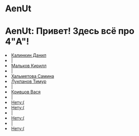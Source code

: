 # AenUt
<h1>AenUt: Привет! Здесь всё про 4"A"!</h1>
<li><a href = "KalinkinDan01.html">Калинкин Данил</a></li>
<li><a>|</a></li>
<li><a href = "MalkovKirill02.html">Мальков Кирилл</a></Li>
<li><a>|</a></li>
<li><a href = "HalmetovaSamina03.html">Хальметова Самина</a></li>
<li><a href = "LukpanovTimur04.html">Лукпанов Тимур</a></li>
<li><a>|</a></li>
<li><a href = "KrivtsovVasya05.html">Кривцов Вася</a></Li>
<li><a>|</a></li>
<li><a href = "no.html">Нету:( </a></li>
<li><a href = "no.html">Нету:( </a></li>
<li><a>|</a></li>
<li><a href = "no.html">Нету:( </a></Li>
<li><a>|</a></li>
<li><a href = "no.html">Нету:( </a></li>
